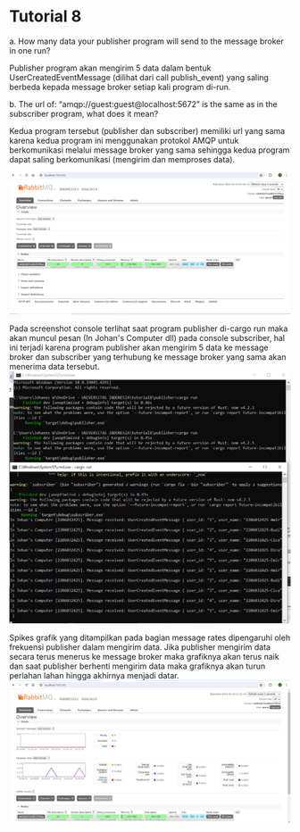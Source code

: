 # Tutorial 8

a. How many data your publisher program will send to the message broker in one
run?

Publisher program akan mengirim 5 data dalam bentuk UserCreatedEventMessage (dilihat dari call publish_event) yang saling berbeda kepada message broker setiap kali program di-run.

b. The url of: “amqp://guest:guest@localhost:5672” is the same as in the subscriber
program, what does it mean?

Kedua program tersebut (publisher dan subscriber) memiliki url yang sama karena kedua program ini menggunakan protokol AMQP untuk berkomunikasi melalui message broker yang sama sehingga kedua program dapat saling berkomunikasi (mengirim dan memproses data).

![alt text](<Screenshot (523).png>)

Pada screenshot console terlihat saat program publisher di-cargo run maka akan muncul pesan (In Johan's Computer dll) pada console subscriber, hal ini terjadi karena program publisher akan mengirim 5 data ke message broker dan subscriber yang terhubung ke message broker yang sama akan menerima data tersebut.
![alt text](<Screenshot (524).png>)

Spikes grafik yang ditampilkan pada bagian message rates dipengaruhi oleh frekuensi publisher dalam mengirim data. Jika publisher mengirim data secara terus menerus ke message broker maka grafiknya akan terus naik dan saat publisher berhenti mengirim data maka grafiknya akan turun perlahan lahan hingga akhirnya menjadi datar.
![alt text](<Screenshot (526).png>)